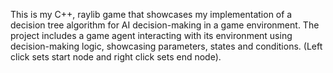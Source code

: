 This is my C++, raylib game that showcases my implementation of a decision tree algorithm for AI decision-making in a game environment. The project includes a game agent interacting with its environment using decision-making logic, showcasing parameters, states and conditions. (Left click sets start node and right click sets end node).
